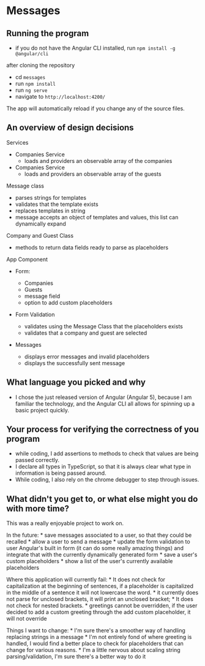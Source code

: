 # Messages

## Running the program

  * if you do not have the Angular CLI installed, run `npm install -g @angular/cli`

after cloning the repository
  * cd `messages`
  * run `npm install`
  * run `ng serve`
  * navigate to `http://localhost:4200/`
  
The app will automatically reload if you change any of the source files.

## An overview of design decisions

Services
  * Companies Service 
    - loads and providers an observable array of the companies
  * Companies Service 
    - loads and providers an observable array of the guests
    
Message class
  * parses strings for templates
  * validates that the template exists
  * replaces templates in string
  * message accepts an object of templates and values, this list can dynamically expand
  
Company and Guest Class
  * methods to return data fields ready to parse as placeholders

App Component 
 * Form:
    * Companies
    * Guests
    * message field
    * option to add custom placeholders
  
 * Form Validation
    * validates using the Message Class that the placeholders exists
    * validates that a company and guest are selected
 
 * Messages
    * displays error messages and invalid placeholders
    * displays the successfully sent message
    

## What language you picked and why
  * I chose the just released version of Angular (Angular 5), because I am familiar the technology, and the Angular CLI all allows for spinning up a basic project quickly.
  
## Your process for verifying the correctness of you program
  * while coding, I add assertions to methods to check that values are being passed correctly.
  * I declare all types in TypeScript, so that it is always clear what type in information is being passed around.
  * While coding, I also rely on the chrome debugger to step through issues.
  
## What didn't you get to, or what else might you do with more time?

  This was a really enjoyable project to work on.
  
  In the future: 
    * save messages associated to a user, so that they could be recalled
    * allow a user to send a message
    * update the form validation to user Angular's built in form (it can do some really amazing things)
     and integrate that with the currently dynamically generated form
    * save a user's custom placeholders
    * show a list of the user's currently available placeholders
        
  Where this application will currently fail:
    * It does not check for capitalization at the beginning of sentences, if a placeholder is capitalized in the middle of a sentence it will not lowercase the word.
    * it currently does not parse for unclosed brackets, it will print an unclosed bracket;
    * It does not check for nested brackets.
    * greetings cannot be overridden, if the user decided to add a custom greeting through the add custom placeholder, it will not override


  Things I want to change:
    * I'm sure there's a smoother way of handling replacing strings in a message
    * I'm not entirely fond of where greeting is handled, I would find a better place to check for placeholders that can change for various reasons.
    * I'm a little nervous about scaling string parsing/validation, I'm sure there's a better way to do it
